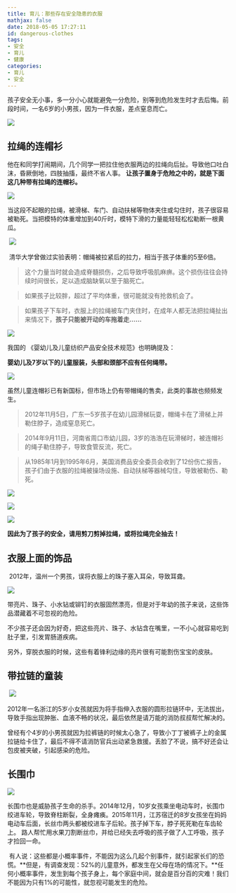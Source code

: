 ```yaml
---
title: 育儿：那些存在安全隐患的衣服
mathjax: false
date: 2018-05-05 17:27:11
id: dangerous-clothes
tags: 
- 安全
- 育儿
- 健康
categories:
- 育儿
- 安全
---
```


孩子安全无小事，多一分小心就能避免一分危险，别等到危险发生时才去后悔。前段时间，一名6岁的小男孩，因为一件衣服，差点窒息而亡。

![](https://zymin-1255632454.cos.ap-shanghai.myqcloud.com/dangerous-clothes/f756a2248e8bf3a1b5b2603acecf2406.jpg)

<!---more--->

## 拉绳的连帽衫

他在和同学打闹期间，几个同学一把拉住他衣服两边的拉绳向后扯。导致他口吐白沫，昏厥倒地，四肢抽搐，最终不省人事。 **让孩子置身于危险之中的，就是下面这几种带有拉绳的连帽衫。**

![](https://zymin-1255632454.cos.ap-shanghai.myqcloud.com/dangerous-clothes/1d3ec43de3c99025f127daa3f7ba59de.jpg)

当这段不起眼的拉绳，被滑梯、车门、自动扶梯等物体夹住或勾住时，孩子很容易被勒死。当把模特的体重增加到40斤时，模特下滑的力量能轻轻松松勒断一根黄瓜。

 ![](https://zymin-1255632454.cos.ap-shanghai.myqcloud.com/dangerous-clothes/036ffa6a1a34dadaf44f384931574a68.jpg)

 清华大学曾做过实验表明：帽绳被拉紧后的拉力，相当于孩子体重的5至6倍。

> 这个力量当时就会造成脊髓损伤，之后导致呼吸肌麻痹。这个损伤往往会持续时间很长，足以造成脑缺氧以至于脑死亡。

> 如果孩子比较胖，超过了平均体重，很可能就没有抢救机会了。

> 如果孩子下车时，衣服上的拉绳被车门夹住时，在成年人都无法把拉绳扯出来情况下，**孩子只能被开动的车拖着走……**

![](https://zymin-1255632454.cos.ap-shanghai.myqcloud.com/dangerous-clothes/3abb617980de76798e1a9552140a2ea7.jpg)

我国的 《婴幼儿及儿童纺织产品安全技术规范》也明确提及：

**婴幼儿及7岁以下的儿童服装，头部和颈部不应有任何绳带。**

![](https://zymin-1255632454.cos.ap-shanghai.myqcloud.com/dangerous-clothes/e3b3662c7faad5e72f545648b7296715.gif)

虽然儿童连帽衫已有新国标，但市场上仍有带帽绳的售卖，此类的事故也频频发生。

> 2012年11月5日，广东一5岁孩子在幼儿园滑梯玩耍，帽绳卡在了滑梯上并勒住脖子，造成窒息死亡。

> 2014年9月11日，河南省周口市幼儿园，3岁的浩浩在玩滑梯时，被连帽衫的绳子勒住脖子，导致食管反流，死亡。

> 从1985年1月到1995年6月，美国消费品安全委员会收到了12份伤亡报告，孩子们由于衣服的拉绳被操场设施、自动扶梯等器械勾住，导致被勒伤、勒死。

![](https://zymin-1255632454.cos.ap-shanghai.myqcloud.com/dangerous-clothes/120ecab24d701b427eb5b9418535aecb.jpg)

![](https://zymin-1255632454.cos.ap-shanghai.myqcloud.com/dangerous-clothes/8d1196cc214dc1c152beca10c91995c1.jpg)

![](https://zymin-1255632454.cos.ap-shanghai.myqcloud.com/dangerous-clothes/7bd86e111e40c4d2e7fc2f97b3b447a0.jpg)

**因此为了孩子的安全，请用剪刀剪掉拉绳，或将拉绳完全抽去！**

## 衣服上面的饰品

 2012年，温州一个男孩，误将衣服上的珠子塞入耳朵，导致耳聋。

![](https://zymin-1255632454.cos.ap-shanghai.myqcloud.com/dangerous-clothes/0adfe67a2ebbb5139c286acfe3e04479.jpg)

带亮片、珠子、小水钻或铆钉的衣服固然漂亮，但是对于年幼的孩子来说，这些饰品潜藏着不可忽视的危险。

不少孩子还会因为好奇，把这些亮片、珠子、水钻含在嘴里，一不小心就容易吃到肚子里，引发胃肠道疾病。

另外，穿脱衣服的时候，这些有着锋利边缘的亮片很有可能割伤宝宝的皮肤。

## 带拉链的童装

 ![](https://zymin-1255632454.cos.ap-shanghai.myqcloud.com/dangerous-clothes/c963410da7f0d95d26adb4a90fa397af.jpg)

2012年一名浙江的5岁小女孩就因为将手指伸入衣服的圆形拉链环中，无法拔出，导致手指出现肿胀、血液不畅的状况，最后依然是请万能的消防叔叔帮忙解决的。

曾经有个4岁的小男孩就因为拉裤链的时候太心急了，导致小丁丁被裤子上的金属拉链给卡住了，最后不得不请消防官兵出动紧急救援。丢脸了不说，搞不好还会让包皮被夹破，引起感染的危险。

## 长围巾

![](https://zymin-1255632454.cos.ap-shanghai.myqcloud.com/dangerous-clothes/8f038671ec6f60ce438b12f96f4cb293.jpg)

长围巾也是威胁孩子生命的杀手。2014年12月，10岁女孩乘坐电动车时，长围巾绞进车轮，导致脊柱断裂，全身瘫痪。2015年11月，江苏宿迁的8岁女孩坐在妈妈电动车后面，长丝巾两头都被绞进车子后轮。孩子掉下车，脖子死死勒在车齿轮上。 路人帮忙用水果刀割断丝巾，并给已经失去呼吸的孩子做了人工呼吸，孩子才捡回一命。

 有人说：这些都是小概率事件，不能因为这么几起个别事件，就引起家长们的恐慌。**但是，有调查发现：52%的儿童意外，都发生在父母在场的情况下。**任何小概率事件，发生到每个孩子身上，每个家庭中间，就会是百分百的灾难！我们不能因为只有1%的可能性，就忽视可能发生的危险。